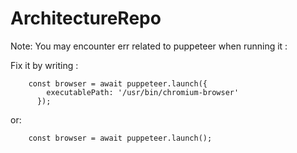 # ArchitectureRepo

Note: 
You may encounter err related to puppeteer when running it :

Fix it by writing :

        const browser = await puppeteer.launch({
            executablePath: '/usr/bin/chromium-browser'
          });

or:

        const browser = await puppeteer.launch();
